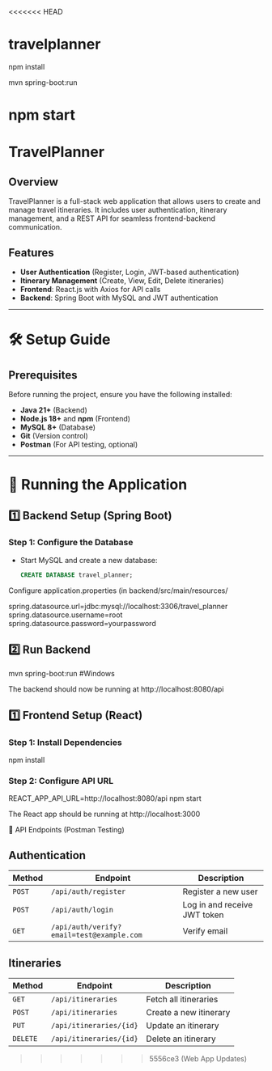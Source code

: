 <<<<<<< HEAD
# travelplanner

npm install

mvn spring-boot:run 

npm start
=======
# TravelPlanner

## Overview
TravelPlanner is a full-stack web application that allows users to create and manage travel itineraries. It includes user authentication, itinerary management, and a REST API for seamless frontend-backend communication.

## Features
- **User Authentication** (Register, Login, JWT-based authentication)
- **Itinerary Management** (Create, View, Edit, Delete itineraries)
- **Frontend**: React.js with Axios for API calls
- **Backend**: Spring Boot with MySQL and JWT authentication

---

# 🛠️ Setup Guide

## Prerequisites
Before running the project, ensure you have the following installed:
- **Java 21+** (Backend)
- **Node.js 18+** and **npm** (Frontend)
- **MySQL 8+** (Database)
- **Git** (Version control)
- **Postman** (For API testing, optional)

---

# 🚀 Running the Application

## 1️⃣ Backend Setup (Spring Boot)
### **Step 1: Configure the Database**
- Start MySQL and create a new database:
  ```sql
  CREATE DATABASE travel_planner;

Configure application.properties (in backend/src/main/resources/

spring.datasource.url=jdbc:mysql://localhost:3306/travel_planner
spring.datasource.username=root
spring.datasource.password=yourpassword

## 2️⃣ Run Backend
mvn spring-boot:run #Windows

The backend should now be running at http://localhost:8080/api

## 1️⃣ Frontend Setup (React)
### **Step 1: Install Dependencies**
npm install

### **Step 2: Configure API URL**
REACT_APP_API_URL=http://localhost:8080/api
npm start

The React app should be running at http://localhost:3000

📡 API Endpoints (Postman Testing)
## Authentication
| Method | Endpoint | Description |
|--------|---------|-------------|
| `POST` | `/api/auth/register` | Register a new user |
| `POST` | `/api/auth/login` | Log in and receive JWT token |
| `GET`  | `/api/auth/verify?email=test@example.com` | Verify email |

## Itineraries
| Method | Endpoint | Description |
|--------|---------|-------------|
| `GET`  | `/api/itineraries` | Fetch all itineraries |
| `POST` | `/api/itineraries` | Create a new itinerary |
| `PUT`  | `/api/itineraries/{id}` | Update an itinerary |
| `DELETE` | `/api/itineraries/{id}` | Delete an itinerary |
>>>>>>> 5556ce3 (Web App Updates)
